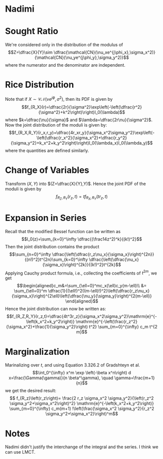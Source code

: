 # Nadimi

# Sought Ratio 

We're considered only in the distribution of the modulus of $$Z=\dfrac{X}{Y}\sim \dfrac{\mathcal{CN}(\nu_xe^{j\phi_x},\sigma_x^2)}{\mathcal{CN}(\nu_ye^{j\phi_y},\sigma_y^2)}$$ where the numerator and the denominator are independent.

# Rice Distribution

Note that if $X\sim \mathcal{CN}(\nu e^{j\phi},\sigma^2)$, then its PDF is given by $$f_{R_X}(r)=\dfrac{2r}{\sigma^2}\exp\left(-\left(\dfrac{r^2}{\sigma^2}+k^2\right)\right)I_0(\lambda)$$ where $k=\dfrac{\nu}{\sigma}$ and $\lambda=\dfrac{2r\nu}{\sigma^2}$. Now the joint distribution of the moduli is given by: $$f_{R_X,R_Y}(r_x,r_y)=\dfrac{4r_xr_y}{\sigma_x^2\sigma_y^2}\exp\left(-\left(\dfrac{r_x^2}{\sigma_x^2}+\dfrac{r_y^2}{\sigma_y^2}+k_x^2+k_y^2\right)\right)I_0(\lambda_x)I_0(\lambda_y)$$ where the quantities are defined similarly.

# Change of Variables

Transform $(X,Y)$ into $(Z=\dfrac{X}{Y},Y)$. Hence the joint PDF of the moduli is given by $$f_{R_Z,R_Y}(r_z,t)=tf_{R_X,R_Y}(tr_z,t)$$

# Expansion in Series

Recall that the modified Bessel function can be written as $$I_0(z)=\sum_{k=0}^\infty \dfrac{(\frac14z^2)^k}{(k!)^2}$$ Then the joint distribution contains the product $$\sum_{n=0}^\infty \dfrac{\left(\dfrac{r_z\nu_x}{\sigma_x}\right)^{2n}}{(n!)^2}t^{2n}\sum_{k=0}^\infty \dfrac{\left(\dfrac{\nu_x}{\sigma_x}\right)^{2k}}{(k!)^2}t^{2k}$$
Applying Cauchy product formula, i.e., collecting the coefficients of $t^{2m}$, we get $$\begin{aligned}c_m&=\sum_{\ell=0}^mc_x(\ell)c_y(m-\ell)\\
&= \sum_{\ell=0}^m \dfrac{1}{(\ell!)^2((m-\ell)!)^2}\left(\dfrac{r_z\nu_x}{\sigma_x}\right)^{2\ell}\left(\dfrac{\nu_y}{\sigma_y}\right)^{2(m-\ell)}
\end{aligned}$$
Hence the joint distribution can now be written as: $$f_{R_Z,R_Y}(r_z,t)=\dfrac{4t^3r_z}{\sigma_x^2\sigma_y^2}\mathrm{e}^{-\left(k_x^2+k_y^2\right)} \mathrm{e}^{-\left(\frac{r_z^2}{\sigma_x^2}+\frac{1}{\sigma_y^2}\right) t^2} \sum_{m=0}^{\infty} c_m t^{2 m}$$

# Marginalization 

Marinalizing over $t$, and using Equation 3.326.2 of Gradshteyn et al. $$\int_0^{\infty} x^m \exp \left(-\beta x^n\right) d x=\frac{\Gamma(\gamma)}{n \beta^\gamma}, \quad \gamma=\frac{m+1}{n}$$ we get the desired result: $$
f_{R_z}\left(r_z\right)= \frac{2 r_z \sigma_x^2 \sigma_y^2}{\left(r_z^2 \sigma_y^2+\sigma_x^2\right)^2} \mathrm{e}^{-\left(k_x^2+k_y^2\right)} \sum_{m=0}^{\infty} c_m(m+1) !\left(\frac{\sigma_x^2 \sigma_y^2}{r_z^2 \sigma_y^2+\sigma_x^2}\right)^m$$

# Notes

Nadimi didn't justify the interchange of the integral and the series. I think we can use LMCT. 
